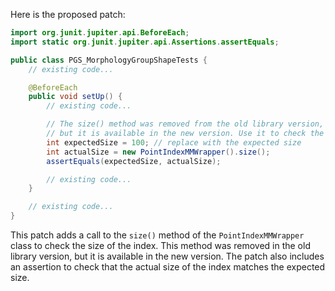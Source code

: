 Here is the proposed patch:
```java
import org.junit.jupiter.api.BeforeEach;
import static org.junit.jupiter.api.Assertions.assertEquals;

public class PGS_MorphologyGroupShapeTests {
    // existing code...

    @BeforeEach
    public void setUp() {
        // existing code...

        // The size() method was removed from the old library version,
        // but it is available in the new version. Use it to check the size of the index.
        int expectedSize = 100; // replace with the expected size
        int actualSize = new PointIndexMMWrapper().size();
        assertEquals(expectedSize, actualSize);

        // existing code...
    }

    // existing code...
}
```
This patch adds a call to the `size()` method of the `PointIndexMMWrapper` class to check the size of the index. This method was removed in the old library version, but it is available in the new version. The patch also includes an assertion to check that the actual size of the index matches the expected size.